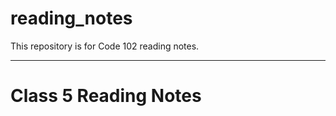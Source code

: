 # reading_notes
This repository is for Code 102 reading notes.

-----------------------------------------------------------------------------------------------------------------------------------------------------------
# Class 5 Reading Notes